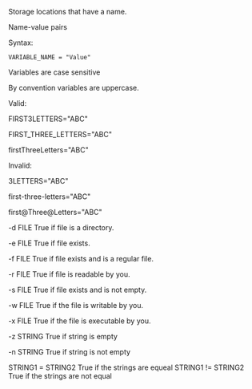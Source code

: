 Storage locations that have a name.

Name-value pairs

Syntax:

    VARIABLE_NAME = "Value"
    
Variables are case sensitive

By convention variables are uppercase.

Valid:

FIRST3LETTERS="ABC"

FIRST_THREE_LETTERS="ABC"

firstThreeLetters="ABC"

Invalid:

3LETTERS="ABC"

first-three-letters="ABC"

first@Three@Letters="ABC"

-d FILE True if file is a directory.

-e FILE True if file exists.

-f FILE True if file exists and is a regular file.

-r FILE True if file is readable by you.

-s FILE True if file exists and is not empty.

-w FILE True if the file is writable by you.

-x FILE True if the file is executable by you.

-z STRING True if string is empty

-n STRING True if string is not empty

STRING1 = STRING2
     True if the strings are equeal
STRING1 != STRING2
     True if the strings are not equal
